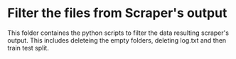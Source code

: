 # Filter the files from Scraper's output

This folder containes the python scripts to filter the data resulting scraper's output. This includes deleteing the empty folders, deleting log.txt and then train test split.

